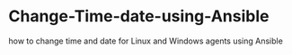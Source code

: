 # Change-Time-date-using-Ansible
how to change time and date for Linux and Windows agents using Ansible
